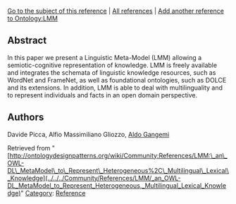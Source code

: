 [Go to the subject of this reference](../../../Ontology/LMM "Ontology:LMM") | [All references](../../../Community/References.1 "Community:References") | [Add another reference to Ontology:LMM](http://ontologydesignpatterns.org/wiki/Special:AddData/Reference?Reference[Subject]=Ontology:LMM&subject=Ontology:LMM)
##  Abstract


In this paper we present a Linguistic Meta-Model (LMM) allowing a semiotic-cognitive representation of knowledge. LMM is freely
available and integrates the schemata of linguistic knowledge resources, such as WordNet and FrameNet, as well as foundational ontologies,
such as DOLCE and its extensions. In addition, LMM is able to deal with multilinguality and to represent individuals and facts in
an open domain perspective.



##  Authors


Davide Picca, Alfio Massimiliano Gliozzo, [Aldo Gangemi](../../../User/AldoGangemi "User:AldoGangemi")





Retrieved from "[http://ontologydesignpatterns.org/wiki/Community:References/LMM:\_an\_OWL-DL\_MetaModel\_to\_Represent\_Heterogeneous%2C\_Multilingual\_Lexical\_Knowledge](../../../Community/References/LMM/_an_OWL-DL_MetaModel_to_Represent_Heterogeneous,_Multilingual_Lexical_Knowledge)"
 [Category](http://ontologydesignpatterns.org/wiki/Special:Categories "Special:Categories"): [Reference](../../../Category/Reference "Category:Reference")